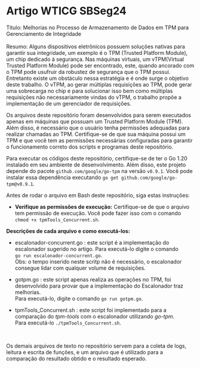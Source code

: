 # Artigo WTICG SBSeg24
Título: Melhorias no Processo de Armazenamento de Dados em TPM para Gerenciamento de Integridade <br>
<br>
Resumo: Alguns dispositivos eletrônicos possuem soluções nativas para garantir sua integridade, um exemplo é o TPM (Trusted Platform Module), um chip dedicado à segurança. Nas máquinas virtuais, um vTPM(Virtual Trusted Platform Module) pode ser encontrado, este, quando ancorado com o TPM pode usufruir da robustez de segurança que o TPM possui. Entretanto existe um obstáculo nessa estratégia e é onde surge o objetivo deste trabalho. O vTPM, ao gerar múltiplas requisições ao TPM, pode gerar uma sobrecarga no chip e para solucionar isso bem como múltiplas requisições não necessariamente vindas do vTPM, o trabalho propõe a implementação de um gerenciador de requisições.
<br>

Os arquivos deste repositório foram desenvolvidos para serem executados apenas em máquinas que possuam um Trusted Platform Module (TPM). Além disso, é necessário que o usuário tenha permissões adequadas para realizar chamadas ao TPM. Certifique-se de que sua máquina possui um TPM e que você tem as permissões necessárias configuradas para garantir o funcionamento correto dos scripts e programas deste repositório.


Para executar os códigos deste repositório, certifique-se de ter o Go 1.20 instalado em seu ambiente de desenvolvimento. Além disso, este projeto depende do pacote `github.com/google/go-tpm` na versão `v0.9.1`. Você pode instalar essa dependência executando `go get github.com/google/go-tpm@v0.9.1`.
<br>


Antes de rodar o arquivo em Bash deste repositório, siga estas instruções:
- **Verifique as permissões de execução:** Certifique-se de que o arquivo tem permissão de execução. Você pode fazer isso com o comando <br> `chmod +x tpmTools_Concurrent.sh`.


**Descrições de cada arquivo e como executá-los:**

- escalonador-concurrent.go : este script é a implementação do escalonador sugerido no artigo. Para executá-lo digite o comando <br>  ```go run escalonador-concurrent.go```.<br>
   Obs: o tempo inserido neste scritp não é necessário, o escalonador consegue lidar com qualquer volume de requisições.
  
- gotpm.go : este script apenas realiza as operações no TPM, foi desenvolvido para provar que a implementação do Escalonador traz melhorias. <br> Para executá-lo, digite o comando ```go run gotpm.go```.
  
- tpmTools_Concurrent.sh : este script foi implementado para a comparação do _tpm-tools_ com o escalonador utilizando _go-tpm_. <br> Para executá-lo ```./tpmTools_Concurrent.sh```.
<br>

Os demais arquivos de texto no repositório servem para a coleta de logs, leitura e escrita de funções, e um arquivo que é utilizado para a comparação do resultado obtido e o resultado esperado.
